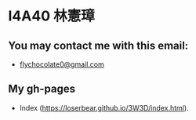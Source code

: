 # I4A40 林憲璋

## You may contact me with this email:
* flychocolate0@gmail.com
## My gh-pages
* Index (https://loserbear.github.io/3W3D/index.html).
